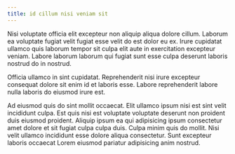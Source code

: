 ```yaml
---
title: id cillum nisi veniam sit
---
```


Nisi voluptate officia elit excepteur non aliquip aliqua dolore cillum. Laborum ea voluptate fugiat velit fugiat esse velit do est dolor eu ex. Irure cupidatat ullamco quis laborum tempor sit culpa elit aute in exercitation excepteur veniam. Labore laborum laborum qui fugiat sunt esse culpa deserunt laboris nostrud do in nostrud.

Officia ullamco in sint cupidatat. Reprehenderit nisi irure excepteur consequat dolore sit enim id et laboris esse. Labore reprehenderit labore nulla laboris do eiusmod irure est.

Ad eiusmod quis do sint mollit occaecat. Elit ullamco ipsum nisi est sint velit incididunt culpa. Est quis nisi est voluptate voluptate deserunt non proident duis eiusmod proident. Aliquip ipsum ea qui adipisicing ipsum consectetur amet dolore et sit fugiat culpa culpa duis. Culpa minim quis do mollit. Nisi velit ullamco incididunt esse dolore aliqua consectetur. Sunt excepteur laboris occaecat Lorem eiusmod pariatur adipisicing anim nostrud.